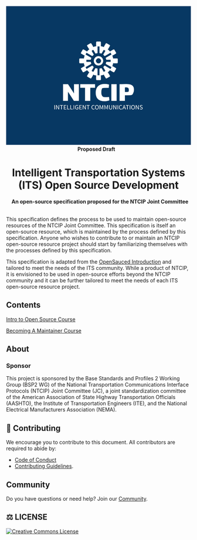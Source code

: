 <div align="center">
  <br>
  <img alt="NTCIP" src="images/NTCIP.jpg">
  <strong>Proposed Draft</strong>  
  
  <h1>Intelligent Transportation Systems (ITS) Open Source Development</h1>
  <strong>An open-source specification proposed for the NTCIP Joint Committee</strong>
</div>

<br>

This specification defines the process to be used to maintain open-source resources of the NTCIP Joint Committee. This specification is itself an open-source resource, which is maintained by the process defined by this specification. Anyone who wishes to contribute to or maintain an NTCIP open-source resource project should start by familiarizing themselves with the processes defined by this specification.

This specification is adapted from the [OpenSauced Introduction](https://github.com/open-sauced/intro) and tailored to meet the needs of the ITS community. While a product of NTCIP, it is envisioned to be used in open-source efforts beyond the NTCIP community and it can be further tailored to meet the needs of each ITS open-source resource project.

## Contents
[Intro to Open Source Course](./docs/intro-to-oss/README.md)

[Becoming A Maintainer Course](./docs/becoming-a-maintainer/README.md)

## About

### Sponsor
This project is sponsored by the Base Standards and Profiles 2 Working Group (BSP2 WG) of the National Transportation Communications Interface Protocols (NTCIP) Joint Committee (JC), a joint standardization committee of the American Association of State Highway Transportation Officials (AASHTO), the Institute of Transportation Engineers (ITE), and the National Electrical Manufacturers Association (NEMA).

## 🤝 Contributing

We encourage you to contribute to this document. All contributors are required to abide by:

- [Code of Conduct](CODE_OF_CONDUCT.md)
- [Contributing Guidelines](./contributing/CONTRIBUTING.md).

## Community

Do you have questions or need help? Join our [Community](./discussions).

## ⚖️ LICENSE

[![Creative Commons License](https://i.creativecommons.org/l/by/4.0/88x31.png)](https://creativecommons.org/licenses/by/4.0/)
